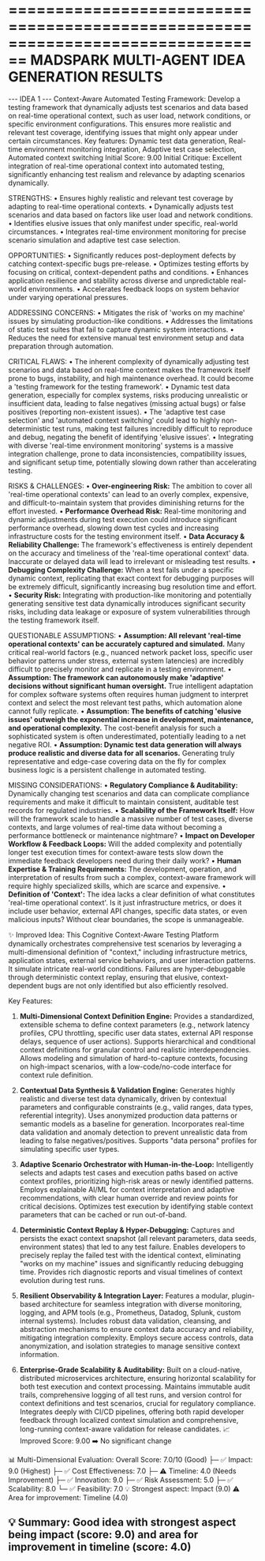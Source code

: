 ================================================================================
MADSPARK MULTI-AGENT IDEA GENERATION RESULTS
================================================================================

--- IDEA 1 ---
Context-Aware Automated Testing Framework: Develop a testing framework that dynamically adjusts test scenarios and data based on real-time operational context, such as user load, network conditions, or specific environment configurations. This ensures more realistic and relevant test coverage, identifying issues that might only appear under certain circumstances. Key features: Dynamic test data generation, Real-time environment monitoring integration, Adaptive test case selection, Automated context switching
Initial Score: 9.00
Initial Critique: Excellent integration of real-time operational context into automated testing, significantly enhancing test realism and relevance by adapting scenarios dynamically.

STRENGTHS:
• Ensures highly realistic and relevant test coverage by adapting to real-time operational contexts.
• Dynamically adjusts test scenarios and data based on factors like user load and network conditions.
• Identifies elusive issues that only manifest under specific, real-world circumstances.
• Integrates real-time environment monitoring for precise scenario simulation and adaptive test case selection.

OPPORTUNITIES:
• Significantly reduces post-deployment defects by catching context-specific bugs pre-release.
• Optimizes testing efforts by focusing on critical, context-dependent paths and conditions.
• Enhances application resilience and stability across diverse and unpredictable real-world environments.
• Accelerates feedback loops on system behavior under varying operational pressures.

ADDRESSING CONCERNS:
• Mitigates the risk of 'works on my machine' issues by simulating production-like conditions.
• Addresses the limitations of static test suites that fail to capture dynamic system interactions.
• Reduces the need for extensive manual test environment setup and data preparation through automation.

CRITICAL FLAWS:
• The inherent complexity of dynamically adjusting test scenarios and data based on real-time context makes the framework itself prone to bugs, instability, and high maintenance overhead. It could become a 'testing framework for the testing framework'.
• Dynamic test data generation, especially for complex systems, risks producing unrealistic or insufficient data, leading to false negatives (missing actual bugs) or false positives (reporting non-existent issues).
• The 'adaptive test case selection' and 'automated context switching' could lead to highly non-deterministic test runs, making test failures incredibly difficult to reproduce and debug, negating the benefit of identifying 'elusive issues'.
• Integrating with diverse 'real-time environment monitoring' systems is a massive integration challenge, prone to data inconsistencies, compatibility issues, and significant setup time, potentially slowing down rather than accelerating testing.

RISKS & CHALLENGES:
• **Over-engineering Risk:** The ambition to cover all 'real-time operational contexts' can lead to an overly complex, expensive, and difficult-to-maintain system that provides diminishing returns for the effort invested.
• **Performance Overhead Risk:** Real-time monitoring and dynamic adjustments during test execution could introduce significant performance overhead, slowing down test cycles and increasing infrastructure costs for the testing environment itself.
• **Data Accuracy & Reliability Challenge:** The framework's effectiveness is entirely dependent on the accuracy and timeliness of the 'real-time operational context' data. Inaccurate or delayed data will lead to irrelevant or misleading test results.
• **Debugging Complexity Challenge:** When a test fails under a specific dynamic context, replicating that exact context for debugging purposes will be extremely difficult, significantly increasing bug resolution time and effort.
• **Security Risk:** Integrating with production-like monitoring and potentially generating sensitive test data dynamically introduces significant security risks, including data leakage or exposure of system vulnerabilities through the testing framework itself.

QUESTIONABLE ASSUMPTIONS:
• **Assumption: All relevant 'real-time operational contexts' can be accurately captured and simulated.** Many critical real-world factors (e.g., nuanced network packet loss, specific user behavior patterns under stress, external system latencies) are incredibly difficult to precisely monitor and replicate in a testing environment.
• **Assumption: The framework can autonomously make 'adaptive' decisions without significant human oversight.** True intelligent adaptation for complex software systems often requires human judgment to interpret context and select the most relevant test paths, which automation alone cannot fully replicate.
• **Assumption: The benefits of catching 'elusive issues' outweigh the exponential increase in development, maintenance, and operational complexity.** The cost-benefit analysis for such a sophisticated system is often underestimated, potentially leading to a net negative ROI.
• **Assumption: Dynamic test data generation will always produce realistic and diverse data for all scenarios.** Generating truly representative and edge-case covering data on the fly for complex business logic is a persistent challenge in automated testing.

MISSING CONSIDERATIONS:
• **Regulatory Compliance & Auditability:** Dynamically changing test scenarios and data can complicate compliance requirements and make it difficult to maintain consistent, auditable test records for regulated industries.
• **Scalability of the Framework Itself:** How will the framework scale to handle a massive number of test cases, diverse contexts, and large volumes of real-time data without becoming a performance bottleneck or maintenance nightmare?
• **Impact on Developer Workflow & Feedback Loops:** Will the added complexity and potentially longer test execution times for context-aware tests slow down the immediate feedback developers need during their daily work?
• **Human Expertise & Training Requirements:** The development, operation, and interpretation of results from such a complex, context-aware framework will require highly specialized skills, which are scarce and expensive.
• **Definition of 'Context':** The idea lacks a clear definition of what constitutes 'real-time operational context'. Is it just infrastructure metrics, or does it include user behavior, external API changes, specific data states, or even malicious inputs? Without clear boundaries, the scope is unmanageable.

✨ Improved Idea:
This Cognitive Context-Aware Testing Platform dynamically orchestrates comprehensive test scenarios by leveraging a multi-dimensional definition of "context," including infrastructure metrics, application states, external service behaviors, and user interaction patterns. It simulate intricate real-world conditions. Failures are hyper-debuggable through deterministic context replay, ensuring that elusive, context-dependent bugs are not only identified but also efficiently resolved.

Key Features:

1.  **Multi-Dimensional Context Definition Engine:** Provides a standardized, extensible schema to define context parameters (e.g., network latency profiles, CPU throttling, specific user data states, external API response delays, sequence of user actions). Supports hierarchical and conditional context definitions for granular control and realistic interdependencies. Allows modeling and simulation of hard-to-capture contexts, focusing on high-impact scenarios, with a low-code/no-code interface for context rule definition.

2.  **Contextual Data Synthesis & Validation Engine:** Generates highly realistic and diverse test data dynamically, driven by contextual parameters and configurable constraints (e.g., valid ranges, data types, referential integrity). Uses anonymized production data patterns or semantic models as a baseline for generation. Incorporates real-time data validation and anomaly detection to prevent unrealistic data from leading to false negatives/positives. Supports "data persona" profiles for simulating specific user types.

3.  **Adaptive Scenario Orchestrator with Human-in-the-Loop:** Intelligently selects and adapts test cases and execution paths based on active context profiles, prioritizing high-risk areas or newly identified patterns. Employs explainable AI/ML for context interpretation and adaptive recommendations, with clear human override and review points for critical decisions. Optimizes test execution by identifying stable context parameters that can be cached or run out-of-band.

4.  **Deterministic Context Replay & Hyper-Debugging:** Captures and persists the exact context snapshot (all relevant parameters, data seeds, environment states) that led to any test failure. Enables developers to precisely replay the failed test with the identical context, eliminating "works on my machine" issues and significantly reducing debugging time. Provides rich diagnostic reports and visual timelines of context evolution during test runs.

5.  **Resilient Observability & Integration Layer:** Features a modular, plugin-based architecture for seamless integration with diverse monitoring, logging, and APM tools (e.g., Prometheus, Datadog, Splunk, custom internal systems). Includes robust data validation, cleansing, and abstraction mechanisms to ensure context data accuracy and reliability, mitigating integration complexity. Employs secure access controls, data anonymization, and isolation strategies to manage sensitive context information.

6.  **Enterprise-Grade Scalability & Auditability:** Built on a cloud-native, distributed microservices architecture, ensuring horizontal scalability for both test execution and context processing. Maintains immutable audit trails, comprehensive logging of all test runs, and version control for context definitions and test scenarios, crucial for regulatory compliance. Integrates deeply with CI/CD pipelines, offering both rapid developer feedback through localized context simulation and comprehensive, long-running context-aware validation for release candidates.
📈 Improved Score: 9.00
➡️  No significant change

📊 Multi-Dimensional Evaluation:
Overall Score: 7.0/10 (Good)
├─ ✅ Impact: 9.0 (Highest)
├─ ✅ Cost Effectiveness: 7.0
├─ ⚠️ Timeline: 4.0 (Needs Improvement)
├─ ✅ Innovation: 9.0
├─ ✅ Risk Assessment: 5.0
├─ ✅ Scalability: 8.0
└─ ✅ Feasibility: 7.0
💡 Strongest aspect: Impact (9.0)
⚠️  Area for improvement: Timeline (4.0)

💡 Summary: Good idea with strongest aspect being impact (score: 9.0) and area for improvement in timeline (score: 4.0)
--------------------------------------------------------------------------------